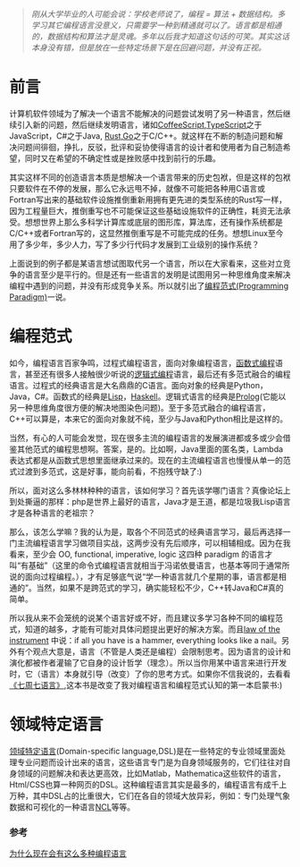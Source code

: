 

> *刚从大学毕业的人可能会说：学校老师说了，编程 = 算法 + 数据结构。多学习其它编程语言没意义，只需要学一种到精通就可以了。语言都是相通的，数据结构和算法才是灵魂。多年以后我才知道这句话的可笑。其实这话本身没有错，但是放在一些特定场景下是在回避问题，并没有正视。*

# 前言

计算机软件领域为了解决一个语言不能解决的问题尝试发明了另一种语言，然后继续引入新的问题，然后继续发明语言，诸如[CoffeeScript](http://coffee-script.org/),[TypeScript](http://www.typescriptlang.org/)之于JavaScript，C#之于Java, [Rust](https://www.rust-lang.org/en-US/),[Go](https://golang.org/)之于C/C++。就这样在不断的制造问题和解决问题间徘徊，挣扎，反驳，批评和妥协使得语言的设计者和使用者为自己制造希望，同时又在希望的不确定性或是挫败感中找到前行的乐趣。

其实这样不同的创造语言本质是想解决一个语言带来的历史包袱，但是这样的包袱只要软件在不停的发展，那么它永远甩不掉，就像不可能把各种用C语言或Fortran写出来的基础软件设施推倒重新用拥有更先进的类型系统的Rust写一样，因为工程量巨大，推倒重写也不可能保证这些基础设施软件的正确性，耗资无法承受。想想世界上那么多科学计算库或底层的图形库，算法库，还有操作系统都是C/C++或者Fortran写的，这显然推倒重写是不可能完成的任务。想想Linux至今用了多少年，多少人力，写了多少行代码才发展到工业级别的操作系统？

上面说到的例子都是某语言想试图取代另一个语言，所以在大家看来，这些对立竞争的语言至少是平行的。但是还有一些语言的发明是试图用另一种思维角度来解决编程中遇到的问题，并没有形成竞争关系。所以就引出了[编程范式(Programming Paradigm)](https://en.wikipedia.org/wiki/Programming_paradigm)一说。

# 编程范式

如今，编程语言百家争鸣，过程式编程语言，面向对象编程语言，[函数式编程](https://en.wikipedia.org/wiki/Functional_programming)语言，甚至还有很多人接触很少听说的[逻辑式编程](https://en.wikipedia.org/wiki/Logic_programming)语言，最后还有多范式融合的编程语言。过程式的经典语言是大名鼎鼎的C语言。面向对象的经典是Python，Java，C#。函数式的经典是[Lisp](https://en.wikipedia.org/wiki/Lisp_programming_language)，[Haskell](https://en.wikipedia.org/wiki/Haskell_programming_language)。逻辑式语言的经典是[Prolog](https://en.wikipedia.org/wiki/Prolog)(它能以另一种思维角度很方便的解决地图染色问题)。至于多范式融合的编程语言，C++可以算是，本来它的面向对象就不纯，至少与Java和Python相比是这样的。

当然，有心的人可能会发觉，现在很多主流的编程语言的发展演进都或多或少会借鉴其他范式的编程思想啊。答案，是的。比如啊，Java里面的匿名类，Lambda表达式都是从函数式思想里面继承过来的。现在的主流编程语言也慢慢从单一的范式过渡到多范式，这是好事，能向前看，不抱残守缺了:)

所以，面对这么多林林种种的语言，该如何学习？首先该学哪门语言？真像论坛上到处撕逼的那样：php是世界上最好的语言，Java才是王道，都是垃圾我Lisp语言才是各种语言的老祖宗？

那么，该怎么学嘛？我的认为是，取各个不同范式的经典语言学习，最后再选择一门主流编程语言学习做项目实战，这两步没有先后顺序，可以相辅相成。因为在我看来，至少会 OO, functional, imperative, logic 这四种 paradigm 的语言才叫“有基础”（这里的命令式编程语言就相当于冯诺依曼语言，也基本等同于通常所说的面向过程编程。），才有足够底气说“学一种语言就几个星期的事，语言都是相通的”。当然，如果不是跨范式的学习，确实能轻松不少，C++转Java和C#真的简单。

所以我从来不会笼统的说某个语言好或不好，而且建议多学习各种不同的编程范式，知道的越多，才能有可能对具体问题提出更好的解决方案。而且[law of the instrument](https://en.wikipedia.org/wiki/Law_of_the_instrument) 中说：if all you have is a hammer, everything looks like a nail。另外有个观点大意是，语言（不管是人类还是编程）会限制思考。因为语言的设计和演化都被作者灌输了它自身的设计哲学（理念）。所以当你用某中语言来进行开发时，它（语言）本身就引导（改变）了你的思考方式。如果你不信我说的，去看看[《七周七语言》](https://book.douban.com/subject/10555435/),这本书是改变了我对编程语言和编程范式认知的第一本启蒙书:)

# 领域特定语言

[领域特定语言](https://en.wikipedia.org/wiki/Domain-specific_language)(Domain-specific language,DSL)是在一些特定的专业领域里面处理专业问题而设计出来的语言，这些语言专门是为自身领域服务的，它们往往对自身领域的问题解决和表达更高效，比如Matlab，Mathematica这些软件的语言，Html/CSS也算一种网页的DSL。这种编程语言其实是最多的，编程语言有成千上万种，其中DSL占的比重很大，它们在各自的领域大放异彩，例如：专门处理气象数据和可视化的一种语言[NCL](http://www.ncl.ucar.edu/)等等。

### 参考

[为什么现在会有这么多种编程语言](https://www.zhihu.com/question/20104312)
